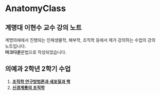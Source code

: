 # AnatomyClass
## 계명대 이현수 교수 강의 노트

계명의에에서 진행되는 인체생물학, 해부학, 조직학 등에서 제가 강의하는 수업의 강의 노트입니다.  
**마크다운**문법으로 작성되었습니다.

## 의예과 2학년 2학기 수업

1. [**조직학 연구방법론과 세포질과 핵**](/histology_intro.md)
2. [**신경계통의 조직학**](/neuro_hist.md)